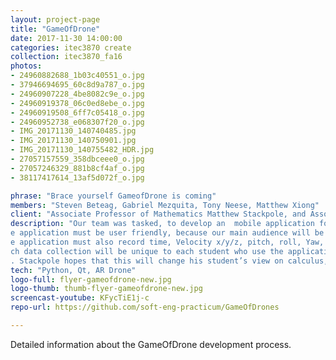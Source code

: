 ```yaml
---
layout: project-page
title: "GameOfDrone"
date: 2017-11-30 14:00:00
categories: itec3870 create
collection: itec3870_fa16
photos:
- 24960882688_1b03c40551_o.jpg
- 37946694695_60c8d9a787_o.jpg
- 24960907228_4be8082c9e_o.jpg
- 24960919378_06c0ed8ebe_o.jpg
- 24960919508_6ff7c05418_o.jpg
- 24960952738_e068307f20_o.jpg
- IMG_20171130_140740485.jpg
- IMG_20171130_140750901.jpg
- IMG_20171130_140755482_HDR.jpg
- 27057157559_358dbceee0_o.jpg
- 27057246329_881b8cf4af_o.jpg
- 38117417614_13af5d072f_o.jpg

phrase: "Brace yourself GameofDrone is coming"
members: "Steven Beteag, Gabriel Mezquita, Tony Neese, Matthew Xiong"
client: "Associate Professor of Mathematics Matthew Stackpole, and Associate Professor of Mathematics Keith Erickson"
description: "Our team was tasked, to develop an  mobile application for the IOS/Android  to control a drone. 
e application must be user friendly, because our main audience will be students who are taking Dr. Stackpole and Dr. Erickson’s calculus section. 
e application must also record time, Velocity x/y/z, pitch, roll, Yaw, Altitude.
ch data collection will be unique to each student who use the application, and will be used to make their very own calculus problems.
. Stackpole hopes that this will change his student’s view on calculus, and hope they will enjoy the subject."
tech: "Python, Qt, AR Drone"
logo-full: flyer-gameofdrone-new.jpg
logo-thumb: thumb-flyer-gameofdrone-new.jpg
screencast-youtube: KFycTiE1j-c
repo-url: https://github.com/soft-eng-practicum/GameOfDrones

---
```


Detailed information about the GameOfDrone development process.

<!-- lightgallery -->
<script src="https://code.jquery.com/jquery-2.2.4.min.js"></script>
<script src="https://cdn.jsdelivr.net/lightgallery/1.3.7/js/lightgallery.min.js"></script>  
<script src="https://cdn.jsdelivr.net/g/lg-zoom"></script>  

<script type="text/javascript">
    $(document).ready(function() {
    $("body").lightGallery({
    zoom: true,
    selector: 'a#lightgallery',
    selectWithin: 'body'
    });
    });
</script>

[ggc]: http://www.ggc.edu
[gunay-ggc]: http://www.ggc.edu/about-ggc/directory/cengiz-gunay
